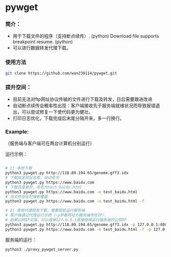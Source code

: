 # pywget

### 简介：

* 用于下载文件的程序（支持断点续传）. (python)  Download file supports breakpoint resume. (python)
* 可以进行数据转发代理下载。

### 使用方法

```bash
git clone https://github.com/wan230114/pywget.git
```

### 提升空间：

* 目前无法对ftp网址协议传输的文件进行下载及转发，日后需要跟进改进
* 自动断点续传会概率性出现：客户端接收先于服务端就绪状况而导致报错退出，可以尝试修复一下使代码更为健壮。
* 打印日志优化，下载完成后末尾分隔开来，多一行换行。

### Example:

（服务端与客户端可在两台计算机分别运行）

运行示例：
```bash

# 1) 本地下载
python3 pywget.py http://118.89.194.65/genome.gff3.idx
# 下载指定网址名称，自动命令
python3 pywget.py https://www.baidu.com
# 下载百度首页，命名为test_baidu.html
python3 pywget.py https://www.baidu.com -o test_baidu.html
# 当文件存在时强制覆盖
python3 pywget.py https://www.baidu.com -o test_baidu.html -f

# 2) 使用代理转发下载，需要提前运行服务端
# 客户端通过代理运行示例（-p参数网址为服务端所在IP）
# 如果公网IP可用，可以改掉127.0.0.1直接使用运行服务端的公网IP
python3 pywget.py http://118.89.194.65/genome.gff3.idx -p 127.0.0.1:8080 -f
python3 pywget.py https://www.baidu.com -o test_baidu.html -f -p 127.0.0.1:8080
```

服务端的运行：
```bash
python3 ./proxy_pywget_server.py
```
